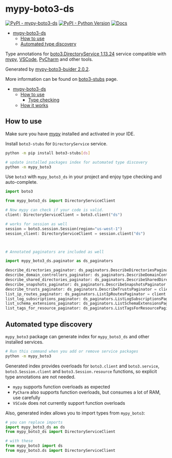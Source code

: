 # mypy-boto3-ds

[![PyPI - mypy-boto3-ds](https://img.shields.io/pypi/v/mypy-boto3-ds.svg?color=blue)](https://pypi.org/project/mypy-boto3-ds)
[![PyPI - Python Version](https://img.shields.io/pypi/pyversions/mypy-boto3-ds.svg?color=blue)](https://pypi.org/project/mypy-boto3-ds)
[![Docs](https://img.shields.io/readthedocs/mypy-boto3-builder.svg?color=blue)](https://mypy-boto3-builder.readthedocs.io/)

- [mypy-boto3-ds](#mypy-boto3-ds)
  - [How to use](#how-to-use)
  - [Automated type discovery](#automated-type-discovery)


Type annotations for
[boto3.DirectoryService 1.13.24](https://boto3.amazonaws.com/v1/documentation/api/1.13.24/reference/services/ds.html#DirectoryService) service
compatible with [mypy](https://github.com/python/mypy), [VSCode](https://code.visualstudio.com/),
[PyCharm](https://www.jetbrains.com/pycharm/) and other tools.

Generated by [mypy-boto3-buider 2.0.2](https://github.com/vemel/mypy_boto3_builder).

More information can be found on [boto3-stubs](https://pypi.org/project/boto3-stubs/) page.

- [mypy-boto3-ds](#mypy-boto3-ds)
  - [How to use](#how-to-use)
    - [Type checking](#type-checking)
  - [How it works](#how-it-works)

## How to use

Make sure you have [mypy](https://github.com/python/mypy) installed and activated in your IDE.

Install `boto3-stubs` for `DirectoryService` service.

```bash
python -m pip install boto3-stubs[ds]

# update installed packages index for automated type discovery
python -m mypy_boto3
```

Use `boto3` with `mypy_boto3_ds` in your project and enjoy type checking and auto-complete.

```python
import boto3

from mypy_boto3_ds import DirectoryServiceClient

# Now mypy can check if your code is valid.
client: DirectoryServiceClient = boto3.client("ds")

# works for session as well
session = boto3.session.Session(region="us-west-1")
session_client: DirectoryServiceClient = session.client("ds")



# Annotated paginators are included as well

import mypy_boto3_ds.paginator as ds_paginators

describe_directories_paginator: ds_paginators.DescribeDirectoriesPaginator = client.get_paginator("describe_directories")
describe_domain_controllers_paginator: ds_paginators.DescribeDomainControllersPaginator = client.get_paginator("describe_domain_controllers")
describe_shared_directories_paginator: ds_paginators.DescribeSharedDirectoriesPaginator = client.get_paginator("describe_shared_directories")
describe_snapshots_paginator: ds_paginators.DescribeSnapshotsPaginator = client.get_paginator("describe_snapshots")
describe_trusts_paginator: ds_paginators.DescribeTrustsPaginator = client.get_paginator("describe_trusts")
list_ip_routes_paginator: ds_paginators.ListIpRoutesPaginator = client.get_paginator("list_ip_routes")
list_log_subscriptions_paginator: ds_paginators.ListLogSubscriptionsPaginator = client.get_paginator("list_log_subscriptions")
list_schema_extensions_paginator: ds_paginators.ListSchemaExtensionsPaginator = client.get_paginator("list_schema_extensions")
list_tags_for_resource_paginator: ds_paginators.ListTagsForResourcePaginator = client.get_paginator("list_tags_for_resource")
```

## Automated type discovery

`mypy_boto3` package can generate index for `mypy_boto3_ds` and other installed services.

```bash
# Run this command when you add or remove service packages
python -m mypy_boto3
```

Generated index provides overloads for `boto3.client` and `boto3.service`,
`boto3.Session.client` and `boto3.Session.resource` functions,
so explicit type annotations are not needed.

- `mypy` supports function overloads as expected
- `PyCharm` also supports function overloads, but consumes a lot of RAM, use carefully
- `VSCode` does not currently support function overloads

Also, generated index allows you to import types from `mypy_boto3`:

```python
# you can replace imports
import mypy_boto3_ds as ds
from mypy_boto3_ds import DirectoryServiceClient

# with these
from mypy_boto3 import ds
from mypy_boto3.ds import DirectoryServiceClient
```